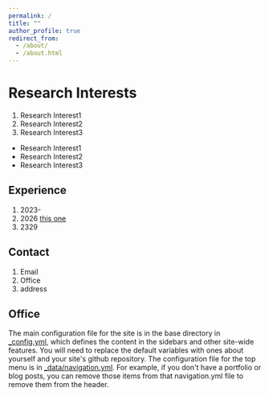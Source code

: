 ```yaml
---
permalink: /
title: ""
author_profile: true
redirect_from: 
  - /about/
  - /about.html
---
```


Research Interests
======
1. Research Interest1
1. Research Interest2
1. Research Interest3
* Research Interest1
* Research Interest2
* Research Interest3

Experience
------

1. 2023-
2. 2026 [this one](https://github.com/academicpages/academicpages.github.io/blob/master/talkmap.ipynb)
3. 2329

Contact
------
1. Email
1. Office
1. address

Office
------
The main configuration file for the site is in the base directory in [_config.yml](https://github.com/academicpages/academicpages.github.io/blob/master/_config.yml), which defines the content in the sidebars and other site-wide features. You will need to replace the default variables with ones about yourself and your site's github repository. The configuration file for the top menu is in [_data/navigation.yml](https://github.com/academicpages/academicpages.github.io/blob/master/_data/navigation.yml). For example, if you don't have a portfolio or blog posts, you can remove those items from that navigation.yml file to remove them from the header. 
